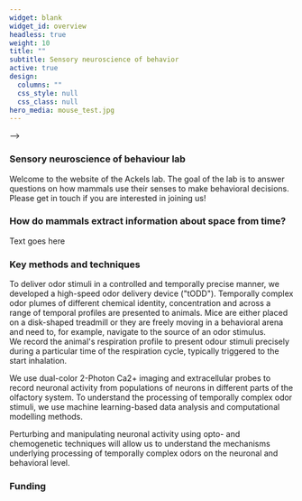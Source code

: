```yaml
---
widget: blank
widget_id: overview
headless: true
weight: 10
title: ""
subtitle: Sensory neuroscience of behavior
active: true
design:
  columns: ""
  css_style: null
  css_class: null
hero_media: mouse_test.jpg
---
```


<!-- {{ $type := .Get 0 }}
{{ printf "<blockquote class=\"md-hint %s\">" $type | htmlUnescape | safeHTML }}
{{ .Inner }}
{{ printf "</blockquote>" | htmlUnescape | safeHTML }}


{{% columns %}}

#### Title 1

Lorem Ipsum is simply dummy text of the printing and typesetting industry. Lorem Ipsum has been the industry's standard dummy text ever since the 1500s.

<--->

<!-- #### Title 2

Lorem Ipsum is simply dummy text of the printing and typesetting industry. Lorem Ipsum has been the industry's standard dummy text ever since the 1500s

{{% /columns %}} --> -->

<br>

### Sensory neuroscience of behaviour lab
Welcome to the website of the Ackels lab. The goal of the lab is to answer questions on how mammals use their senses to make behavioral decisions.  
Please get in touch if you are interested in joining us!  


### How do mammals extract information about space from time?
Text goes here

### Key methods and techniques
To deliver odor stimuli in a controlled and temporally precise manner, we developed a high-speed odor delivery device ("tODD"). Temporally complex odor plumes of different chemical identity, concentration and across a range of temporal profiles are presented to animals. Mice are either placed on a disk-shaped treadmill or they are freely moving in a behavioral arena and need to, for example, navigate to the source of an odor stimulus.  
We record the animal's respiration profile to present odour stimuli precisely during a particular time of the respiration cycle, typically triggered to the start inhalation.  

We use dual-color 2-Photon Ca2+ imaging and extracellular probes to record neuronal activity from populations of neurons in different parts of the olfactory system. To understand the processing of temporally complex odor stimuli, we use machine learning-based data analysis and computational modelling methods.  

Perturbing and manipulating neuronal activity using opto- and chemogenetic techniques will allow us to understand the mechanisms underlying processing of temporally complex odors on the neuronal and behavioral level.

### Funding


